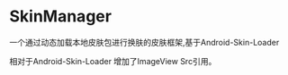 # SkinManager
一个通过动态加载本地皮肤包进行换肤的皮肤框架,基于Android-Skin-Loader

相对于Android-Skin-Loader 增加了ImageView Src引用。
